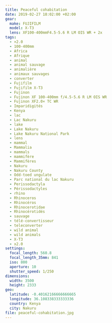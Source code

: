 ```yaml
---
title: Peaceful cohabitation
date: 2019-02-27 18:02:00 +02:00
gear:
  make: FUJIFILM
  model: X-T3
  lens: XF100-400mmF4.5-5.6 R LM OIS WR + 2x
tags:
  - ×2.0
  - 100-400mm
  - Africa
  - Afrique
  - animal
  - animal sauvage
  - animalière
  - animaux sauvages
  - converter
  - Fujifilm
  - Fujifilm X-T3
  - Fujinon
  - Fujinon XF 100-400mm f/4.5-5.6 R LM OIS WR
  - Fujinon XF2.0× TC WR
  - Imparidigités
  - Kenya
  - lac
  - Lac Nakuru
  - lake
  - Lake Nakuru
  - Lake Nakuru National Park
  - lens
  - mammal
  - Mammalia
  - mammals
  - mammifère
  - Mammifères
  - Nakuru
  - Nakuru County
  - Odd-toed ungulate
  - Parc national du lac Nakuru
  - Perissodactyla
  - Périssodactyles
  - rhino
  - Rhinoceros
  - Rhinocéros
  - Rhinocerotidae
  - Rhinocérotidés
  - sauvage
  - télé-convertisseur
  - teleconverter
  - wild animal
  - wild animals
  - X-T3
  - x2.0
settings:
  focal_length: 560.8
  focal_length_35mm: 841
  iso: 800
  aperture: 10
  shutter_speed: 1/250
dimensions:
  width: 3500
  height: 2333
geo:
  latitude: -0.40162166666666665
  longitude: 36.108338333333336
  country: Kenya
  city: Nakuru
file: peaceful-cohabitation.jpg
---
```




